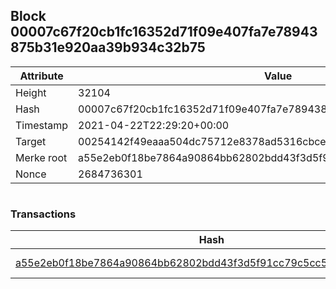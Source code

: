## Block 00007c67f20cb1fc16352d71f09e407fa7e78943875b31e920aa39b934c32b75

Attribute | Value
--- | ---
Height | 32104
Hash | 00007c67f20cb1fc16352d71f09e407fa7e78943875b31e920aa39b934c32b75
Timestamp | 2021-04-22T22:29:20+00:00
Target | 00254142f49eaaa504dc75712e8378ad5316cbcead634704b3734b6271167cc4
Merke root | a55e2eb0f18be7864a90864bb62802bdd43f3d5f91cc79c5cc5e67e9c656a7a8
Nonce | 2684736301

```

```

### Transactions

Hash | Amount
--- | ---
[a55e2eb0f18be7864a90864bb62802bdd43f3d5f91cc79c5cc5e67e9c656a7a8](a55e2eb0f18be7864a90864bb62802bdd43f3d5f91cc79c5cc5e67e9c656a7a8.md) | 10.00000000 SKEPTI 
